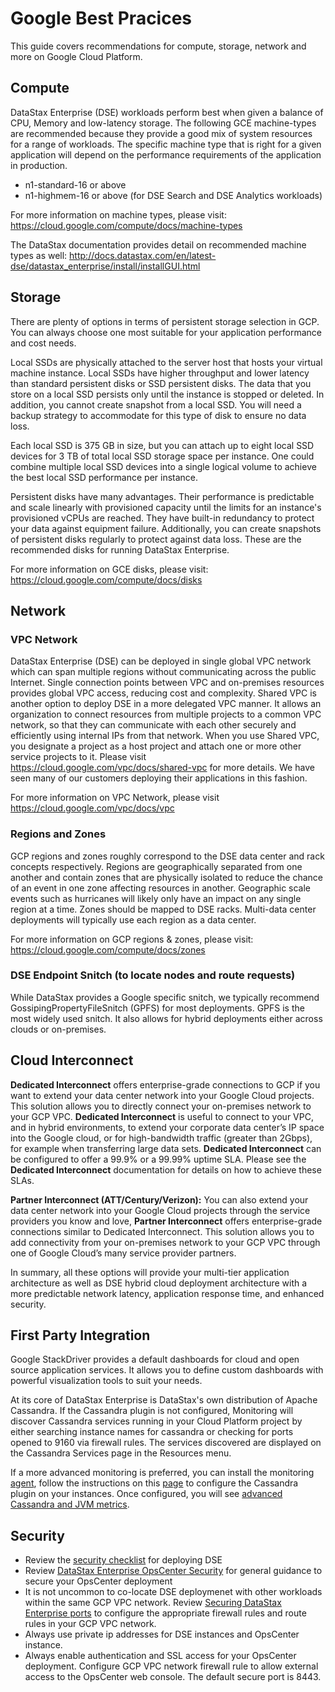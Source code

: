# Google Best Pracices

This guide covers recommendations for compute, storage, network and more on Google Cloud Platform.

## Compute

DataStax Enterprise (DSE) workloads perform best when given a balance of CPU, Memory and low-latency storage. The following GCE machine-types are recommended because they provide a good mix of system resources for a range of workloads. The specific machine type that is right for a given application will depend on the performance requirements of the application in production.
* n1-standard-16 or above
* n1-highmem-16 or above (for DSE Search and DSE Analytics workloads)

For more information on machine types, please visit: https://cloud.google.com/compute/docs/machine-types

The DataStax documentation provides detail on recommended machine types as well: http://docs.datastax.com/en/latest-dse/datastax_enterprise/install/installGUI.html


## Storage

There are plenty of options in terms of persistent storage selection in GCP.  You can always choose one most suitable for your application performance and cost needs.

Local SSDs are physically attached to the server host that hosts your virtual machine instance. Local SSDs have higher throughput and lower latency than standard persistent disks or SSD persistent disks. The data that you store on a local SSD persists only until the instance is stopped or deleted. In addition, you cannot create snapshot from a local SSD. You will need a backup strategy to accommodate for this type of disk to ensure no data loss.

Each local SSD is 375 GB in size, but you can attach up to eight local SSD devices for 3 TB of total local SSD storage space per instance. One could combine multiple local SSD devices into a single logical volume to achieve the best local SSD performance per instance.

Persistent disks have many advantages.  Their performance is predictable and scale linearly with provisioned capacity until the limits for an instance's provisioned vCPUs are reached.  They have built-in redundancy to protect your data against equipment failure. Additionally, you can create snapshots of persistent disks regularly to protect against data loss. These are the recommended disks for running DataStax Enterprise.

For more information on GCE disks, please visit: https://cloud.google.com/compute/docs/disks


## Network

### VPC Network
DataStax Enterprise (DSE) can be deployed in single global VPC network which can span multiple regions without communicating across the public Internet. Single connection points between VPC and on-premises resources provides global VPC access, reducing cost and complexity. Shared VPC is another option to deploy DSE in a more delegated VPC manner. It allows an organization to connect resources from multiple projects to a common VPC network, so that they can communicate with each other securely and efficiently using internal IPs from that network. When you use Shared VPC, you designate a project as a host project and attach one or more other service projects to it. Please visit https://cloud.google.com/vpc/docs/shared-vpc for more details. We have seen many of our customers deploying their applications in this fashion.

For more information on VPC Network, please visit https://cloud.google.com/vpc/docs/vpc

### Regions and Zones
GCP regions and zones roughly correspond to the DSE data center and rack concepts respectively. Regions are geographically separated from one another and contain zones that are physically isolated to reduce the chance of an event in one zone affecting resources in another. Geographic scale events such as hurricanes will likely only have an impact on any single region at a time. Zones should be mapped to DSE racks.  Multi-data center deployments will typically use each region as a data center.

For more information on GCP regions & zones, please visit: https://cloud.google.com/compute/docs/zones

### DSE Endpoint Snitch (to locate nodes and route requests)
While DataStax provides a Google specific snitch, we typically recommend GossipingPropertyFileSnitch (GPFS) for most deployments.  GPFS is the most widely used snitch.  It also allows for hybrid deployments either across clouds or on-premises.


## Cloud Interconnect

**Dedicated Interconnect** offers enterprise-grade connections to GCP if you want to extend your data center network into your Google Cloud projects. This solution allows you to directly connect your on-premises network to your GCP VPC. **Dedicated Interconnect** is useful to connect to your VPC, and in hybrid environments, to extend your corporate data center’s IP space into the Google cloud, or for high-bandwidth traffic (greater than 2Gbps), for example when transferring large data sets. **Dedicated Interconnect** can be configured to offer a 99.9% or a 99.99% uptime SLA. Please see the **Dedicated Interconnect** documentation for details on how to achieve these SLAs.

**Partner Interconnect (ATT/Century/Verizon):** You can also extend your data center network into your Google Cloud projects through the service providers you know and love, **Partner Interconnect** offers enterprise-grade connections similar to Dedicated Interconnect. This solution allows you to add connectivity from your on-premises network to your GCP VPC through one of Google Cloud’s many service provider partners.

In summary, all these options will provide your multi-tier application architecture as well as DSE hybrid cloud deployment architecture with a more predictable network latency, application response time, and enhanced security.


## First Party Integration
Google StackDriver provides a default dashboards for cloud and open source application services. It allows you to define custom dashboards with powerful visualization tools to suit your needs.

At its core of DataStax Enterprise is DataStax's own distribution of Apache Cassandra. If the Cassandra plugin is not configured, Monitoring will discover Cassandra services running in your Cloud Platform project by either searching instance names for cassandra or checking for ports opened to 9160 via firewall rules. The services discovered are displayed on the Cassandra Services page in the Resources menu.

If a more advanced monitoring is preferred, you can install the monitoring [agent](https://cloud.google.com/monitoring/agent/install-agent), follow the instructions on this [page](https://cloud.google.com/monitoring/agent/plugins/cassandra) to configure the Cassandra plugin on your instances. Once configured, you will see [advanced Cassandra and JVM metrics](https://cloud.google.com/monitoring/agent/plugins/cassandra#monitored-metrics).


## Security
* Review the [security checklist](https://docs.datastax.com/en/dse/6.0/dse-admin/datastax_enterprise/security/secChecklists.html#secChecklists) for deploying DSE
* Review [DataStax Enterprise OpsCenter Security](https://docs.datastax.com/en/opscenter/6.5/opsc/configure/opscSecurity.html) for general guidance to secure your OpsCenter deployment
* It is not uncommon to co-locate DSE deploymenet with other workloads within the same GCP VPC network. Review [Securing DataStax Enterprise ports](https://docs.datastax.com/en/dse/6.0/dse-admin/datastax_enterprise/security/secFirewallPorts.html) to configure the appropriate firewall rules and route rules in your GCP VPC network.
* Always use private ip addresses for DSE instances and OpsCenter instance.
* Always enable authentication and SSL access for your OpsCenter deployment. Configure GCP VPC network firewall rule to allow external access to the OpsCenter web console.  The default secure port is 8443.


